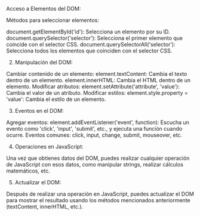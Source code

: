 Acceso a Elementos del DOM:

Métodos para seleccionar elementos:

document.getElementById('id'): Selecciona un elemento por su ID.
document.querySelector('selector'): Selecciona el primer elemento que coincide con el selector CSS.
document.querySelectorAll('selector'): Selecciona todos los elementos que coinciden con el selector CSS.

2. Manipulación del DOM:

Cambiar contenido de un elemento:
element.textContent: Cambia el texto dentro de un elemento.
element.innerHTML: Cambia el HTML dentro de un elemento.
Modificar atributos:
element.setAttribute('attribute', 'value'): Cambia el valor de un atributo.
Modificar estilos:
element.style.property = 'value': Cambia el estilo de un elemento.

3. Eventos en el DOM:

Agregar eventos:
element.addEventListener('event', function): Escucha un evento como 'click', 'input', 'submit', etc., y ejecuta una función cuando ocurre.
Eventos comunes:
click, input, change, submit, mouseover, etc.

4. Operaciones en JavaScript:

Una vez que obtienes datos del DOM, puedes realizar cualquier operación de JavaScript con esos datos, como manipular strings, realizar cálculos matemáticos, etc.

5. Actualizar el DOM:

Después de realizar una operación en JavaScript, puedes actualizar el DOM para mostrar el resultado usando los métodos mencionados anteriormente (textContent, innerHTML, etc.).